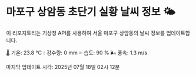 
# 마포구 상암동 초단기 실황 날씨 정보 🌤️

이 리포지토리는 기상청 API를 사용하여 서울 마포구 상암동의 날씨 정보를 업데이트합니다. 

🌡️ 기온: 23.8 ℃
💧 강수량: 0 mm
💦 습도: 90 %
🌬️ 풍속: 1.3 m/s

마지막 업데이트 시각: 2025년 07월 18일 02시 12분    
